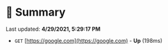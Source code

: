 # 📖 Summary
Last updated: **4/29/2021, 5:29:17 PM**

- `GET` [https://google.com](https://google.com) - **Up** (198ms)
